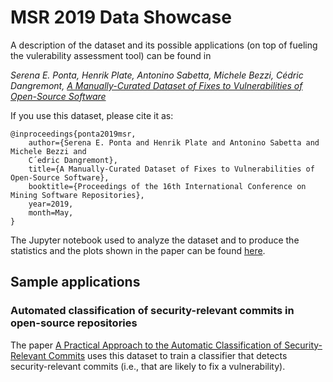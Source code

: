 # MSR 2019 Data Showcase

A description of the dataset and its possible applications (on top of fueling the vulerability assessment tool) can be found in 

*Serena E. Ponta, Henrik Plate, Antonino Sabetta, Michele Bezzi, Cédric Dangremont, [A Manually-Curated Dataset of Fixes to Vulnerabilities of Open-Source Software](http://arxiv.org/abs/1902.02595)*

If you use this dataset, please cite it as:

```
@inproceedings{ponta2019msr,
    author={Serena E. Ponta and Henrik Plate and Antonino Sabetta and Michele Bezzi and
    C´edric Dangremont},
    title={A Manually-Curated Dataset of Fixes to Vulnerabilities of Open-Source Software},
    booktitle={Proceedings of the 16th International Conference on Mining Software Repositories}, 
    year=2019,
    month=May,
}
```

The Jupyter notebook used to analyze the dataset and to produce the statistics and the plots shown in the paper can be found [here](notebooks).

## Sample applications

### Automated classification of security-relevant commits in open-source repositories

The paper [A Practical Approach to the Automatic Classification of Security-Relevant Commits](https://arxiv.org/abs/1807.02458)
uses this dataset to train a classifier that detects security-relevant commits (i.e., that are likely to fix a vulnerability). 
